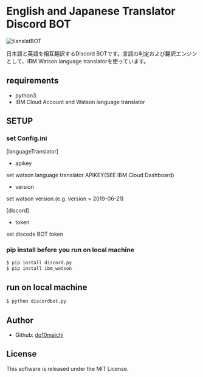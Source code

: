 # English and Japanese Translator Discord BOT

![tlanslatBOT](https://user-images.githubusercontent.com/13410462/60209336-609d9580-9895-11e9-86dd-8dbcbcf9f8e9.gif)

日本語と英語を相互翻訳するDiscord BOTです。言語の判定および翻訳エンジンとして、IBM Watson language translatorを使っています。

## requirements
- python3
- IBM Cloud Account and Watson language translator
## SETUP
### set Config.ini
[languageTranslator]
- apikey

set watson language translator APIKEY(SEE IBM Cloud Dashboard)

- version

set watson version.(e.g. version = 2019-06-21)

[discord]
- token

set discode BOT token

### pip install before you run on local machine
```bash
$ pip install discord.py
$ pip install ibm_watson
```

## run on local machine
```bash
$ python discordbot.py
```

## Author
- Github: [dq10maichi](https://github.com/dq10maichi)

## License
This software is released under the MIT License.


